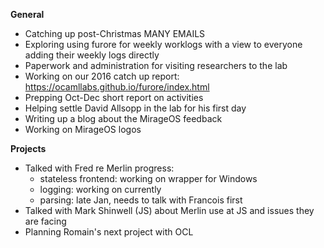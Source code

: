 **General**
- Catching up post-Christmas MANY EMAILS
- Exploring using furore for weekly worklogs with a view to everyone adding their weekly logs directly
- Paperwork and administration for visiting researchers to the lab
- Working on our 2016 catch up report: https://ocamllabs.github.io/furore/index.html
- Prepping Oct-Dec short report on activities
- Helping settle David Allsopp in the lab for his first day
- Writing up a blog about the MirageOS feedback
- Working on MirageOS logos

**Projects**
- Talked with Fred re Merlin progress:
    - stateless frontend: working on wrapper for Windows
    - logging: working on currently
    - parsing: late Jan, needs to talk with Francois first
- Talked with Mark Shinwell (JS) about Merlin use at JS and issues they are facing
- Planning Romain's next project with OCL
